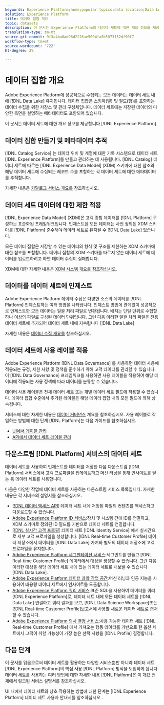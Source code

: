 ```yaml
---
keywords: Experience Platform;home;popular topics;data location;Data Location;Data management;data management;Lineage;lineage;data type;data types;Data types;Data type
solution: Experience Platform
title: 데이터 집합 개요
topic: datasets
description: 이 문서는 Experience Platform의 데이터 세트에 대한 개요 정보를 제공합니다.
translation-type: tm+mt
source-git-commit: 0f3a4ba6ad96d2226ae5094fa8b5073152df90f7
workflow-type: tm+mt
source-wordcount: '722'
ht-degree: 2%

---
```



# 데이터 집합 개요

Adobe Experience Platform에 성공적으로 수집되는 모든 데이터는 데이터 세트 내에 [!DNL Data Lake] 유지됩니다. 데이터 집합은 스키마(열) 및 필드(행)를 포함하는 데이터 수집을 위한 저장소 및 관리 구성체입니다. 데이터 세트에는 저장된 데이터의 다양한 측면을 설명하는 메타데이터도 포함되어 있습니다.

이 문서는 데이터 세트에 대한 개요 정보를 제공합니다 [!DNL Experience Platform].

## 데이터 집합 만들기 및 메타데이터 추적

[!DNL Catalog Service] 는 데이터 위치 및 계열에 대한 기록 시스템으로 데이터 세트 [!DNL Experience Platform]를 만들고 관리하는 데 사용됩니다. [!DNL Catalog] 데이터 세트에 따르는 [!DNL Experience Data Model] (XDM) 스키마에 대한 참조와 해당 데이터 세트에 수집되는 레코드 수를 포함하는 각 데이터 세트에 대한 메타데이터를 추적합니다.

자세한 내용은 [카탈로그 서비스 개요를](../home.md) 참조하십시오.

## 데이터 세트 데이터에 대한 제한 적용

[!DNL Experience Data Model] (XDM)은 고객 경험 데이터를 [!DNL Platform] 구성하는 표준화된 프레임워크입니다. 인제스트된 모든 데이터는 사전 정의된 XDM 스키마를 [!DNL Platform] 준수해야 데이터 세트로 유지될 수 [!DNL Data Lake] 있습니다.

모든 데이터 집합은 저장할 수 있는 데이터의 형식 및 구조를 제한하는 XDM 스키마에 대한 참조를 포함합니다. 데이터 집합의 XDM 스키마를 따르지 않는 데이터 세트에 데이터를 업로드하려고 하면 데이터 수집이 실패합니다.

XDM에 대한 자세한 내용은 [XDM 시스템 개요를 참조하십시오](../../xdm/home.md).

## 데이터를 데이터 세트에 인제스트

Adobe Experience Platform 데이터 수집은 다양한 소스의 데이터를 [!DNL Platform] 인제스트하는 여러 방법을 나타냅니다. 인제스트 방법에 관계없이 성공적으로 인제스트한 모든 데이터는 일괄 처리 파일로 변환됩니다. 배치는 단일 단위로 수집할 하나 이상의 파일로 구성된 데이터 단위입니다. 그런 다음 이러한 일괄 처리 파일은 전용 데이터 세트에 추가되어 데이터 세트 내에 지속됩니다 [!DNL Data Lake].

자세한 내용은 [데이터 수집 개요를](../../ingestion/home.md) 참조하십시오.

## 데이터 세트에 사용 레이블 적용

Adobe Experience Platform [!DNL Data Governance] 를 사용하면 데이터 사용에 적용되는 규정, 제한 사항 및 정책을 준수하기 위해 고객 데이터를 관리할 수 있습니다. 이 [!DNL Data Governance] 프레임워크를 사용하면 사용 레이블을 적용하여 해당 데이터에 적용되는 사용 정책에 따라 데이터를 분류할 수 있습니다.

데이터 사용 레이블은 전체 데이터 세트 또는 개별 데이터 세트 필드에 적용할 수 있습니다. 데이터 집합 수준에서 추가된 레이블은 해당 데이터 집합 내의 모든 필드에 의해 상속됩니다.

서비스에 대한 자세한 내용은 [데이터 거버넌스](../../data-governance/home.md) 개요를 참조하십시오. 사용 레이블로 작업하는 방법에 대한 단계 [!DNL Platform]는 다음 가이드를 참조하십시오.

* [UI에서 레이블 관리](../../data-governance/labels/user-guide.md)
* [API에서 데이터 세트 레이블 관리](../../data-governance/labels/dataset-api.md)

## 다운스트림 [!DNL Platform] 서비스의 데이터 세트

데이터 세트를 사용하여 인제스트한 데이터를 저장한 다음 다운스트림 [!DNL Platform] 서비스에서 고객 프로파일을 업데이트하고 머신 러닝을 통해 인사이트를 얻는 등 데이터 세트를 사용합니다.

다음은 다양한 작업에 데이터 세트를 사용하는 다운스트림 서비스 목록입니다. 자세한 내용은 각 서비스의 설명서를 참조하십시오.

* [[!DNL 데이터 액세스 API]](../../data-access/home.md):데이터 세트 내에 저장된 파일의 컨텐츠를 액세스하고 다운로드할 수 있습니다.
* [Adobe Experience Platform ID 서비스](../../identity-service/home.md):장치 및 시스템 간에 ID를 연결하고, XDM 스키마로 정의된 ID 필드를 기반으로 데이터 세트를 연결합니다.
* [[!DNL 실시간 고객 프로필]](../../profile/home.md):데이터 세트 [!DNL Identity Service] 에서 실시간으로 세부 고객 프로파일을 생성합니다. [!DNL Real-time Customer Profile] 데이터 저장소에서 데이터를 [!DNL Data Lake] 가져와 별도의 데이터 저장소에 고객 프로파일을 유지합니다.
* [Adobe Experience Platform 세그멘테이션 서비스](../../segmentation/home.md):세그먼트를 만들고 [!DNL Real-time Customer Profile] 데이터에서 대상을 생성할 수 있습니다. 그런 다음 이러한 대상을 해당 데이터 세트 내에 있는 데이터 세트로 내보낼 수 있습니다 [!DNL Data Lake].
* [Adobe Experience Platform 데이터 과학 작업 공간](../../data-science-workspace/home.md):머신 러닝과 인공 지능을 사용하여 대용량 데이터 세트에서 인사이트를 도출합니다.
* [Adobe Experience Platform 쿼리 서비스](../../query-service/home.md):표준 SQL을 사용하여 데이터를 쿼리 [!DNL Experience Platform]로, 데이터 세트 내에 모든 데이터 세트를 [!DNL Data Lake] 연결하고 쿼리 결과를 보고, [!DNL Data Science Workspace]또는 [!DNL Real-time Customer Profile]보고서에 사용할 새로운 데이터 세트로 캡처할 수 있습니다.
* [Adobe Experience Platform 의사 결정 서비스](../../decisioning-service/home.md):사용 가능한 데이터 세트 [!DNL Real-time Customer Profile] 에서 가져오는 행동 데이터를 기반으로 한 옵션 세트에서 고객이 취할 가능성이 가장 높은 선택 사항을 [!DNL Profile] 결정합니다.

## 다음 단계

이 문서를 읽음으로써 데이터 세트를 활용하는 다양한 서비스뿐만 아니라 데이터 세트 [!DNL Experience Platform]의 핵심 사용 [!DNL Platform] 방식을 도입하게 됩니다. 데이터 세트를 사용하는 여러 방법에 대한 자세한 내용 [!DNL Platform]은 이 개요 전체에서 링크된 서비스 설명서를 참조하십시오.

UI 내에서 데이터 세트와 상호 작용하는 방법에 대한 단계는 [!DNL Experience Platform] 데이터 세트 사용자 안내서를 참조하십시오 [](user-guide.md).